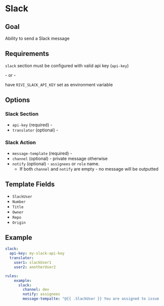 # Slack 

## Goal

Ability to send a Slack message 

## Requirements

`slack` section must be configured with valid api key (`api-key`)

\- or -

have `RIVI_SLACK_API_KEY` set as environment variable

## Options

### Slack Section
- `api-key` (required) - 
- `translator` (optional) - 

### Slack Action
- `message-template` (required) -
- `channel` (optional) - private message otherwise
- `notify` (optional) - `assignees` or `role` name.
  - If both `channel` and `notify` are empty - no message will be outputted

## Template Fields

- `SlackUser`
- `Number`
- `Title`
- `Owner`
- `Repo`
- `Origin`
  
## Example
```yaml
slack:
  api-key: my-slack-api-key
  translator:
    user1: slackUser1
    user2: anotherUser2

rules:
    example:
      slack:
        channel: dev
        notify: assignees
        message-tempalte: "@{{ .SlackUser }} You are assigned to issue {{ .Number }}"
```